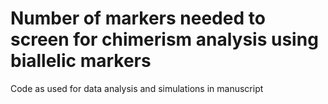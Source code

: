# Number of markers needed to screen for chimerism analysis using biallelic markers
Code as used for data analysis and simulations in manuscript
